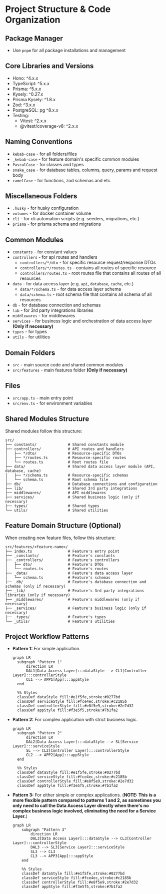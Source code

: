 # Project Structure & Code Organization

## Package Manager
- Use `pnpm` for all package installations and management

## Core Libraries and Versions
- Hono: ^4.x.x
- TypeScript: ^5.x.x
- Prisma: ^5.x.x
- Kysely: ^0.27.x
- Prisma Kysely: ^1.8.x
- Zod: ^3.x.x
- PostgreSQL: pg ^8.x.x
- Testing:
  - Vitest: ^2.x.x
  - @vitest/coverage-v8: ^2.x.x

## Naming Conventions
- `kebab-case` - for all folders/files
- `_kebab-case` - for feature domain's specific common modules
- `PascalCase` - for classes and types
- `snake_case` - for database tables, columns, query, params and request body
- `camelCase` - for functions, zod schemas and etc.

## Miscellaneous Folders
- `.husky` - for husky configuration
- `volumes` - for docker container volume
- `cli` - for cli automation scripts (e.g. seeders, migrations, etc.)
- `prisma` - for prisma schema and migrations

## Common Modules
- `constants` - for constant values
- `controllers` - for api routes and handlers
  - `controllers/*/dto` - for specific resource request/response DTOs
  - `controllers/*/routes.ts` - contains all routes of specific resource
  - `controllers/routes.ts` - root routes file that contains all routes of all resources
- `data` - for data access layer (e.g. `api`, `database`, `cache`, etc.)
  - `data/*/schema.ts` - for data access layer schema
  - `data/schema.ts` - root schema file that contains all schema of all resources
- `db` - for database connection and schemas
- `lib` - for 3rd party integrations libraries
- `middlewares` - for middlewares
- `services` - for business logic and orchestration of data access layer **(Only if necessary)**
- `types` - for types
- `utils` - for utilities
  
## Domain Folders
- `src` - main source code and shared common modules
- `src/features` - main features folder **(Only if necessary)**

## Files
- `src/app.ts` - main entry point
- `src/env.ts` - for environment variables

## Shared Modules Structure
Shared modules follow this structure:

```
src/
├── constants/              # Shared constants module
├── controllers/            # API routes and handlers
│   ├── */dto/              # Resource-specific DTOs
│   ├── */routes.ts         # Resource-specific routes
│   └── routes.ts           # Root routes file
├── data/                   # Shared data access layer module (API, database, cache)
│   ├── */schema.ts         # Resource-specific schemas
│   └── schema.ts           # Root schema file
├── db/                     # Database connections and configuration
├── lib/                    # Shared 3rd party integrations
├── middlewares/            # API middlewares
├── services/               # Shared business logic (only if necessary)
├── types/                  # Shared types
└── utils/                  # Shared utilities
```

## Feature Domain Structure (Optional)
When creating new feature files, follow this structure:

```
src/features/<feature-name>/
├── index.ts                # Feature's entry point
├── _constants/             # Feature's constants
├── _controllers/           # Feature's controllers
│   ├── dto/                # Feature's DTOs
│   └── routes.ts           # Feature's routes
├── _data/                  # Feature's data access layer
│   └── schema.ts           # Feature's schemas
├── _db/                    # Feature's database connection and schemas (only if necessary)
├── _lib/                   # Feature's 3rd party integrations libraries (only if necessary)
├── _middlewares/           # Feature's middlewares (only if necessary)
├── _services/              # Feature's business logic (only if necessary)
├── _types/                 # Feature's types
└── _utils/                 # Feature's utilities
```

## Project Workflow Patterns

- **Pattern 1:** For simple application.
  ```mermaid
  graph LR
    subgraph "Pattern 1"
        direction LR
        DAL1[Data Access Layer]:::dataStyle --> CL1[Controller Layer]:::controllerStyle
        CL1 --> APP1[App]:::appStyle
    end

    %% Styles
    classDef dataStyle fill:#e1f5fe,stroke:#0277bd
    classDef serviceStyle fill:#fce4ec,stroke:#c2185b
    classDef controllerStyle fill:#e8f5e9,stroke:#2e7d32
    classDef appStyle fill:#f3e5f5,stroke:#7b1fa2
  ```

- **Pattern 2:** For complex application with strict business logic.
  ```mermaid
  graph LR
    subgraph "Pattern 2"
        direction LR
        DAL2[Data Access Layer]:::dataStyle --> SL[Service Layer]:::serviceStyle
        SL --> CL2[Controller Layer]:::controllerStyle
        CL2 --> APP2[App]:::appStyle
    end

    %% Styles
    classDef dataStyle fill:#e1f5fe,stroke:#0277bd
    classDef serviceStyle fill:#fce4ec,stroke:#c2185b
    classDef controllerStyle fill:#e8f5e9,stroke:#2e7d32
    classDef appStyle fill:#f3e5f5,stroke:#7b1fa2
  ```
- **Pattern 3:** For either simple or complex applications. (**NOTE: This is a more flexible pattern compared to patterns 1 and 2, as sometimes you only need to call the Data Access Layer directly when there's no complex business logic involved, eliminating the need for a Service Layer.**)
  ```mermaid
  graph LR
      subgraph "Pattern 3"
          direction LR
          DAL3[Data Access Layer]:::dataStyle --> CL3[Controller Layer]:::controllerStyle
          DAL3 --> SL3[Service Layer]:::serviceStyle
          SL3 --> CL3
          CL3 --> APP3[App]:::appStyle
      end

      %% Styles
      classDef dataStyle fill:#e1f5fe,stroke:#0277bd
      classDef serviceStyle fill:#fce4ec,stroke:#c2185b
      classDef controllerStyle fill:#e8f5e9,stroke:#2e7d32
      classDef appStyle fill:#f3e5f5,stroke:#7b1fa2
  ```
